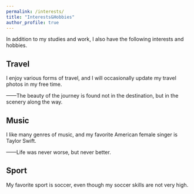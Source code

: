 ```yaml
---
permalink: /interests/
title: "Interests&Hobbies"
author_profile: true
---
```





In addition to my studies and work, I also have the following interests and hobbies.

<h2>Travel</h2>
I enjoy various forms of travel, and I will occasionally update my travel photos in my free time.

——The beauty of the journey is found not in the destination, but in the scenery along the way.

<h2>Music</h2>
I like many genres of music, and my favorite American female singer is Taylor Swift.

——Life was never worse, but never better.

<h2>Sport</h2>
My favorite sport is soccer, even though my soccer skills are not very high.
